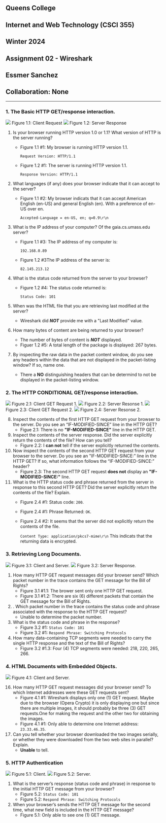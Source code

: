 ## Queens College
## Internet and Web Technology (CSCI 355)
## Winter 2024
## Assignment 02 - Wireshark
## Essmer Sanchez
## Collaboration: None

---------------------------------------------
### 1. The Basic HTTP GET/response interaction.

<img src="images/ClientRequest.png" width="" height="">
Figure 1.1: Client Request

<img src="images/ServerResponse.png" width="" height="">
Figure 1.2: Server Response

1. Is your browser running HTTP version 1.0 or 1.1? What version of HTTP is the
server running?

    * Figure 1.1 #1: My browser is running HTTP version 1.1.
  
        `Request Version: HTTP/1.1 `
    * Figure 1.2 #1: The server is running HTTP version 1.1.

         `Response Version: HTTP/1.1`

1. What languages (if any) does your browser indicate that it can accept to the
server?
    * Figure 1.1 #2: My browser indicats that it can accept American English (en-US) and general English (en). With a preference of en-US over en.
  
         `Accepted-Language = en-US, en; q=0.9\r\n` 
1. What is the IP address of your computer? Of the gaia.cs.umass.edu server?
   * Figure 1.1 #3: The IP address of my computer is:

        `192.168.0.89`
   * Figure 1.2 #3The IP address of the server is:

        `82.145.213.12`
2. What is the status code returned from the server to your browser?
   * Figure 1.2 #4: The status code returned is:

        `Status Code: 101`
3. When was the HTML file that you are retrieving last modified at the server?
   * Wireshark did ***NOT*** provide me with a "Last Modified" value.
4. How many bytes of content are being returned to your browser?
   * The number of bytes of content is ***NOT*** displayed.
   * Figuer 1.2 #5: A total length of the package is displayed: 267 bytes.
5. By inspecting the raw data in the packet content window, do you see any headers
within the data that are not displayed in the packet-listing window? If so, name
one.
   * There a **NO** distinguishing headers that can be determind to not be displayed in the packet-listing window.

### 2. The HTTP CONDITIONAL GET/response interaction.

<img src="images/Client_GET1_Q2.png" width="" height="">
Figure 2.1: Client GET Request 1.

<img src="images/Server_GETresponse1_Q2.png" width="" height="">
Figure 2.2: Server Resonse 1.

<img src="images/Client_GET2_Q2.png" width="" height="">
Figure 2.3: Client GET Request 2.

<img src="images/Server_GETresponse2_Q2.png" width="" height="">
Figure 2.4: Server Resonse 2.

8. Inspect the contents of the first HTTP GET request from your browser to the
server. Do you see an “IF-MODIFIED-SINCE” line in the HTTP GET?
   * Figue 2.1: There is no **"IF-MODIFIED-SINCE"** line in the HTTP GET.
9. Inspect the contents of the server response. Did the server explicitly return the contents of the file? How can you tell?
   * Figure 2.2: I **can not** tell if the server explicitly returned the contents.
10.  Now inspect the contents of the second HTTP GET request from your browser to the server. Do you see an "IF-MODIFIED-SINCE:” line in the HTTP GET? If so, what information follows the “IF-MODIFIED-SINCE:” header?
     * Figure 2.3: The second HTTP GET request **does not** display an **"IF-MODIFIED-SINCE:"** line.
11.  What is the HTTP status code and phrase returned from the server in response to
this second HTTP GET? Did the server explicitly return the contents of the file?
Explain.
     * Figure 2.4 #1: Status code: `200`.
     * Figure 2.4 #1: Phrase Returned: `OK`.
     * Figure 2.4 #2: It seems that the server did not explicitly return the contents of the file. 
  
        `Content Type: application/pkcs7-mime\r\n`
    This indicats that the returning data is encrypted.

### 3. Retrieving Long Documents.
<img src="images/Server_Response_Q3.png" width="" height="">
Figure 3.1: Client and Server.

<img src="images/Server_Resonse2_Q3.png" width="" height="">
Figure 3.2: Server Response.


1.   How many HTTP GET request messages did your browser send? Which packet
number in the trace contains the GET message for the Bill of Rights?
     * Figure 3.1 #1.1: The brower sent only one HTTP GET request.
     * Figure 3.1 #1.2: There are six (6) different packets that contain the GET message for the Bill of Rights.
1.  . Which packet number in the trace contains the status code and phrase associated with the response to the HTTP GET request?
    * Unable to determine the packet number.
2.  What is the status code and phrase in the response?
    * Figure 3.2 #1: `Status Code: 101`
    * Figure 3.2 #1: `Respond Phrase: Switching Protocols`
3.  How many data-containing TCP segments were needed to carry the single HTTP response and the text of the Bill of Rights?
    * Figure 3.2 #1.3: Four (4) TCP segments were needed: 218, 220, 265, 266.

### 4. HTML Documents with Embedded Objects.

<img src="images/Client_Server_Q4.png" width="" height="">
Figure 4.1: Client and Server.

16. How many HTTP GET request messages did your browser send? To which Internet addresses were these GET requests sent?
    * Figure 4.1 #1: Wireshark displays only one (1) GET request. Maybe due to the browser (Opera Crypto) it is only displaying one but since there are multiple images, it should probably be three (3) GET requests.One for making the request and the other two for obtaining the images.
    * Figure 4.1 #1: Only able to determine one Internet address: `23.33.46.35`.
17. Can you tell whether your browser downloaded the two images serially, or whether they were downloaded from the two web sites in parallel? Explain.
    * **Unable** to tell.

### 5. HTTP Authentication

<img src="images/Client_Q5.png" width="" height="">
Figure 5.1: Client.

<img src="images/Server_Q5.png" width="" height="">
Figure 5.2: Server.


1.  What is the server’s response (status code and phrase) in response to the initial HTTP GET message from your browser?
    * Figure 5.2: `Status Code: 101`
    * Figure 5.2: `Respond Phrase: Switching Protocols`
2.  When your browser’s sends the HTTP GET message for the second time, what new field is included in the HTTP GET message?
    * Figure 5.1: Only able to see one (1) GET message.